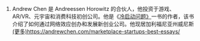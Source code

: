 1. Andrew Chen 是 Andreessen Horowitz 的合伙人，他投资于游戏、AR/VR、元宇宙和消费科技初创公司。他是《[冷启动问题》](https://coldstart.com/)一书的作者，该书介绍了如何通过网络效应创办和发展新创业公司。他现居加利福尼亚州威尼斯[(更多)](https://andrewchen.co/about/)https://andrewchen.com/marketplace-startups-best-essays/